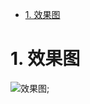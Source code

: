 <!-- TOC -->

- [1. 效果图](#1-效果图)

<!-- /TOC -->

# 1. 效果图

![效果图](https://github.com/JayK0720/JavaScript/blob/master/demo-%E6%8B%96%E5%8A%A8%E5%9B%BE%E7%89%87%E4%BD%8D%E7%BD%AE%E4%BA%A4%E6%8D%A2/imgs/%E5%8A%A8%E7%94%BB.gif);